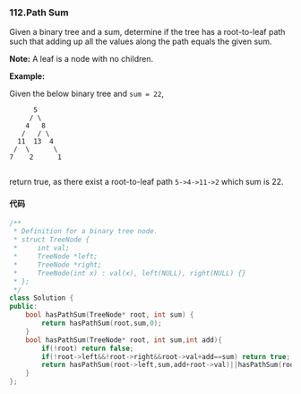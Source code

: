 ### 112.Path Sum

Given a binary tree and a sum, determine if the tree has a root-to-leaf path such that adding up all the values along the path equals the given sum.

**Note:** A leaf is a node with no children.

**Example:**

Given the below binary tree and `sum = 22`,

```
      5
     / \
    4   8
   /   / \
  11  13  4
 /  \      \
7    2      1


```

return true, as there exist a root-to-leaf path `5->4->11->2` which sum is 22.

#### 代码

```cpp
/**
 * Definition for a binary tree node.
 * struct TreeNode {
 *     int val;
 *     TreeNode *left;
 *     TreeNode *right;
 *     TreeNode(int x) : val(x), left(NULL), right(NULL) {}
 * };
 */
class Solution {
public:
    bool hasPathSum(TreeNode* root, int sum) {
        return hasPathSum(root,sum,0);
    }
    bool hasPathSum(TreeNode* root, int sum,int add){
        if(!root) return false;
        if(!root->left&&!root->right&&root->val+add==sum) return true;
        return hasPathSum(root->left,sum,add+root->val)||hasPathSum(root->right,sum,add+root->val);
    }
};
```


